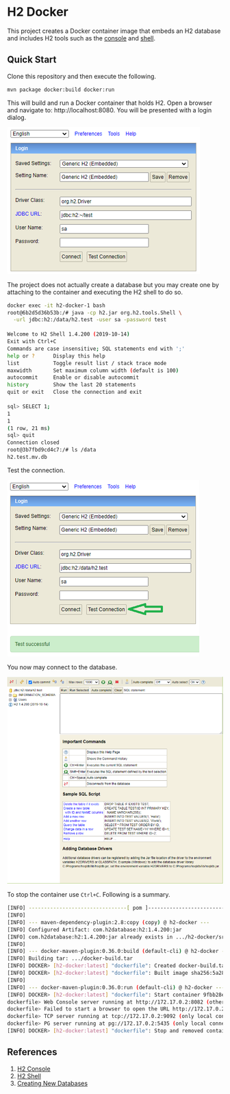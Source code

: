 # H2 Docker

This project creates a Docker container image that embeds an H2 database and includes H2 tools such as the [console](https://www.h2database.com/javadoc/org/h2/tools/Console.html?highlight=console&search=console) and [shell](https://www.h2database.com/javadoc/org/h2/tools/Shell.html?highlight=shell&search=shell).

## Quick Start

Clone this repository and then execute the following.

```bash
mvn package docker:build docker:run
```

This will build and run a Docker container that holds H2. Open a browser and navigate to: http://localhost:8080. You will be presented with a login dialog.

![Login](docs/h2-console-login.png)

The project does not actually create a database but you may create one by attaching to the container and executing the H2 shell to do so.

```bash
docker exec -it h2-docker-1 bash
root@6b2d5d36b53b:/# java -cp h2.jar org.h2.tools.Shell \
  -url jdbc:h2:/data/h2.test -user sa -password test

Welcome to H2 Shell 1.4.200 (2019-10-14)
Exit with Ctrl+C
Commands are case insensitive; SQL statements end with ';'
help or ?      Display this help
list           Toggle result list / stack trace mode
maxwidth       Set maximum column width (default is 100)
autocommit     Enable or disable autocommit
history        Show the last 20 statements
quit or exit   Close the connection and exit

sql> SELECT 1;
1
1
(1 row, 21 ms)
sql> quit
Connection closed
root@3b7fbd9cd4c7:/# ls /data
h2.test.mv.db
```

Test the connection.

![Test Connection](docs/h2-test-connection.png)

You now may connect to the database.

![H2 Console](docs/h2-console.png)

To stop the container use `Ctrl+C`. Following is a summary.

```bash
[INFO] --------------------------------[ pom ]---------------------------------
[INFO]
[INFO] --- maven-dependency-plugin:2.8:copy (copy) @ h2-docker ---
[INFO] Configured Artifact: com.h2database:h2:1.4.200:jar
[INFO] com.h2database:h2:1.4.200:jar already exists in .../h2-docker/src/main/docker
[INFO]
[INFO] --- docker-maven-plugin:0.36.0:build (default-cli) @ h2-docker ---
[INFO] Building tar: .../docker-build.tar
[INFO] DOCKER> [h2-docker:latest] "dockerfile": Created docker-build.tar in 63 milliseconds
[INFO] DOCKER> [h2-docker:latest] "dockerfile": Built image sha256:5a28c
[INFO]
[INFO] --- docker-maven-plugin:0.36.0:run (default-cli) @ h2-docker ---
[INFO] DOCKER> [h2-docker:latest] "dockerfile": Start container 9fbb28e27abe
dockerfile> Web Console server running at http://172.17.0.2:8082 (others can connect)
dockerfile> Failed to start a browser to open the URL http://172.17.0.2:8082: Browser detection failed, and java property 'h2.browser' and environment variable BROWSER are not set to a browser executable.
dockerfile> TCP server running at tcp://172.17.0.2:9092 (only local connections)
dockerfile> PG server running at pg://172.17.0.2:5435 (only local connections)
[INFO] DOCKER> [h2-docker:latest] "dockerfile": Stop and removed container 9fbb28e27abe after 0 ms
```

## References

1. [H2 Console](https://www.h2database.com/javadoc/org/h2/tools/Console.html?highlight=console&search=console)
1. [H2 Shell](https://www.h2database.com/javadoc/org/h2/tools/Shell.html?highlight=shell&search=shell)
1. [Creating New Databases](http://www.h2database.com/html/tutorial.html#creating_new_databases)
